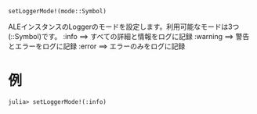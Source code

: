 ```
setLoggerMode!(mode::Symbol)
```

ALEインスタンスのLoggerのモードを設定します。利用可能なモードは3つ(::Symbol)です。     :info    ==> すべての詳細と情報をログに記録     :warning ==> 警告とエラーをログに記録     :error   ==> エラーのみをログに記録

# 例

```julia-repl
julia> setLoggerMode!(:info)
```
